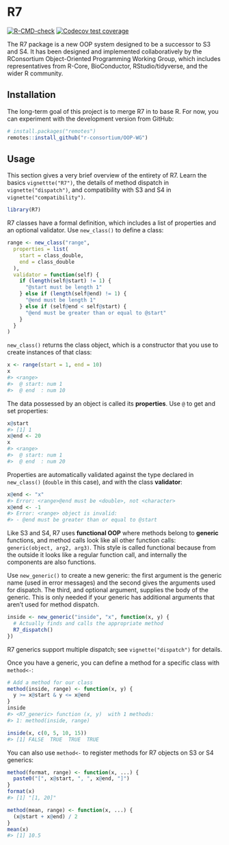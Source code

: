
<!-- README.md is generated from README.Rmd. Please edit that file -->

# R7

<!-- badges: start -->

[![R-CMD-check](https://github.com/RConsortium/OOP-WG/actions/workflows/R-CMD-check.yaml/badge.svg)](https://github.com/RConsortium/OOP-WG/actions/workflows/R-CMD-check.yaml)
[![Codecov test
coverage](https://codecov.io/gh/RConsortium/OOP-WG/branch/master/graph/badge.svg)](https://codecov.io/gh/RConsortium/OOP-WG?branch=master)

<!-- badges: end -->

The R7 package is a new OOP system designed to be a successor to S3 and
S4. It has been designed and implemented collaboratively by the
RConsortium Object-Oriented Programming Working Group, which includes
representatives from R-Core, BioConductor, RStudio/tidyverse, and the
wider R community.

## Installation

The long-term goal of this project is to merge R7 in to base R. For now,
you can experiment with the development version from GitHub:

``` r
# install.packages("remotes")
remotes::install_github("r-consortium/OOP-WG")
```

## Usage

This section gives a very brief overview of the entirety of R7. Learn
the basics `vignettte("R7")`, the details of method dispatch in
`vignette("dispatch")`, and compatibility with S3 and S4 in
`vignette("compatibility")`.

``` r
library(R7)
```

R7 classes have a formal definition, which includes a list of properties
and an optional validator. Use `new_class()` to define a class:

``` r
range <- new_class("range",
  properties = list(
    start = class_double, 
    end = class_double
  ),
  validator = function(self) {
    if (length(self@start) != 1) {
      "@start must be length 1"
    } else if (length(self@end) != 1) {
      "@end must be length 1"
    } else if (self@end < self@start) {
      "@end must be greater than or equal to @start"
    }
  }
)
```

`new_class()` returns the class object, which is a constructor that you
use to create instances of that class:

``` r
x <- range(start = 1, end = 10)
x
#> <range>
#>  @ start: num 1
#>  @ end  : num 10
```

The data possessed by an object is called its **properties**. Use `@` to
get and set properties:

``` r
x@start
#> [1] 1
x@end <- 20
x
#> <range>
#>  @ start: num 1
#>  @ end  : num 20
```

Properties are automatically validated against the type declared in
`new_class()` (`double` in this case), and with the class **validator**:

``` r
x@end <- "x"
#> Error: <range>@end must be <double>, not <character>
x@end <- -1
#> Error: <range> object is invalid:
#> - @end must be greater than or equal to @start
```

Like S3 and S4, R7 uses **functional OOP** where methods belong to
**generic** functions, and method calls look like all other function
calls: `generic(object, arg2, arg3)`. This style is called functional
because from the outside it looks like a regular function call, and
internally the components are also functions.

Use `new_generic()` to create a new generic: the first argument is the
generic name (used in error messages) and the second gives the arguments
used for dispatch. The third, and optional argument, supplies the body
of the generic. This is only needed if your generic has additional
arguments that aren’t used for method dispatch.

``` r
inside <- new_generic("inside", "x", function(x, y) {
  # Actually finds and calls the appropriate method
  R7_dispatch()
})
```

R7 generics support multiple dispatch; see `vignette("dispatch")` for
details.

Once you have a generic, you can define a method for a specific class
with `method<-`:

``` r
# Add a method for our class
method(inside, range) <- function(x, y) {
  y >= x@start & y <= x@end
}
inside
#> <R7_generic> function (x, y)  with 1 methods:
#> 1: method(inside, range)

inside(x, c(0, 5, 10, 15))
#> [1] FALSE  TRUE  TRUE  TRUE
```

You can also use `method<-` to register methods for R7 objects on S3 or
S4 generics:

``` r
method(format, range) <- function(x, ...) {
  paste0("[", x@start, ", ", x@end, "]")
}
format(x)
#> [1] "[1, 20]"

method(mean, range) <- function(x, ...) {
  (x@start + x@end) / 2
}
mean(x)
#> [1] 10.5
```
